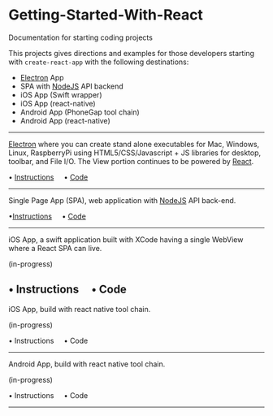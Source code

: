 # Getting-Started-With-React
Documentation for starting coding projects

This projects gives directions and examples for those developers starting with `create-react-app`
with the following destinations:
- [Electron] App
- SPA with [NodeJS] API backend
- iOS App (Swift wrapper)
- iOS App (react-native)
- Android App (PhoneGap tool chain)
- Android App (react-native)

-----------------------------

[Electron] where you can create stand alone executables for Mac, Windows, Linux, RaspberryPi using HTML5/CSS/Javascript + JS libraries for desktop, toolbar, and File I/O.  The View portion continues to be powered by [React].

&bull; [Instructions](blob/master/Add-Electrion.md) &nbsp;&nbsp;&nbsp; &bull; [Code](blob/master/electron-example)

-----------------------------

Single Page App (SPA), web application with [NodeJS] API back-end.

&bull;[Instructions](blob/master/Add-Node-Server-API.md) &nbsp;&nbsp;&nbsp; &bull; [Code](blob/master/node-example)

-----------------------------

iOS App, a swift application built with XCode having a single WebView where a React SPA can live.

(in-progress)

&bull; Instructions &nbsp;&nbsp;&nbsp; &bull; Code
-----------------------------

iOS App, build with react native tool chain.

(in-progress)

&bull; Instructions &nbsp;&nbsp;&nbsp; &bull; Code

-----------------------------

Android App, build with react native tool chain.

(in-progress)

&bull; Instructions &nbsp;&nbsp;&nbsp; &bull; Code

-----------------------------



[React]: https://facebook.github.io/react/
[Electron]: http://electron.atom.io/
[NodeJS]: https://nodejs.org/
